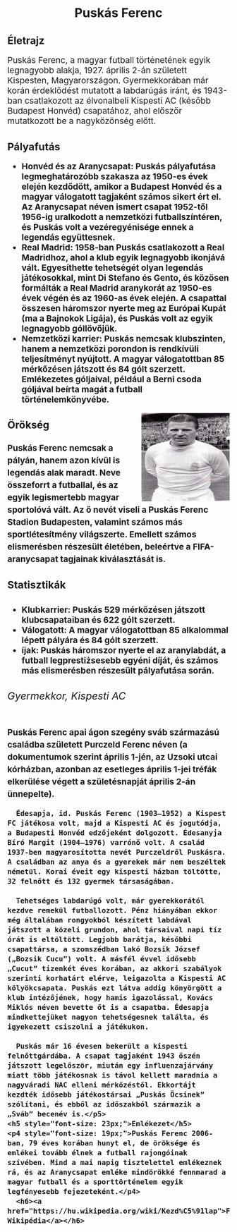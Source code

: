 <html lang="en">
<head>
    <meta charset="UTF-8">
    <meta http-equiv="X-UA-Compatible" content="IE=edge">
    <meta name="viewport" content="width=device-width, initial-scale=1.0">
    
</head>

<body>
  
    
  <h1 style="text-align: center;"> Puskás Ferenc</h1>
 <h2 style="font-size: 23px;">Életrajz</h2>
  <p1 style="font-size: 19px;">Puskás Ferenc, a magyar futball történetének egyik legnagyobb alakja, 1927. április 2-án született Kispesten, Magyarországon. Gyermekkorában már korán érdeklődést mutatott a labdarúgás iránt, és 1943-ban csatlakozott az élvonalbeli Kispesti AC (később Budapest Honvéd) csapatához, ahol először mutatkozott be a nagyközönség előtt.</p1>
  <h2 style="font-size: 23px;">Pályafutás
   <p2 style="font-size: 19px;">
    <ul>
    <li>Honvéd és az Aranycsapat: Puskás pályafutása legmeghatározóbb szakasza az 1950-es évek elején kezdődött, amikor a Budapest Honvéd és a magyar válogatott tagjaként számos sikert ért el. Az Aranycsapat néven ismert csapat 1952-től 1956-ig uralkodott a nemzetközi futballszíntéren, és Puskás volt a vezéregyénisége ennek a legendás együttesnek.</li>
    <li>Real Madrid: 1958-ban Puskás csatlakozott a Real Madridhoz, ahol a klub egyik legnagyobb ikonjává vált. Egyesíthette tehetségét olyan legendás játékosokkal, mint Di Stefano és Gento, és közösen formálták a Real Madrid aranykorát az 1950-es évek végén és az 1960-as évek elején. A csapattal összesen háromszor nyerte meg az Európai Kupát (ma a Bajnokok Ligája), és Puskás volt az egyik legnagyobb góllövőjük.</li>
    <li>Nemzetközi karrier: Puskás nemcsak klubszinten, hanem a nemzetközi porondon is rendkívüli teljesítményt nyújtott. A magyar válogatottban 85 mérkőzésen játszott és 84 gólt szerzett. Emlékezetes góljaival, például a Berni csoda góljával beírta magát a futball történelemkönyvébe.</li>
    </ul>
    <img src="puskas_ferenc.jpg" width="200" height="200"  style="float: right;" >
    <h3 style="font-size: 23px;">Örökség</h3>
    <p3 style="font-size: 19px;">Puskás Ferenc nemcsak a pályán, hanem azon kívül is legendás alak maradt. Neve összeforrt a futballal, és az egyik legismertebb magyar sportolóvá vált. Az ő nevét viseli a Puskás Ferenc Stadion Budapesten, valamint számos más sportlétesítmény világszerte. Emellett számos elismerésben részesült életében, beleértve a FIFA-aranycsapat tagjainak kiválasztását is.    </p3>
  <h4 style="font-size: 23px;">Statisztikák</h4>
<p4>
    <ul>
    <li>Klubkarrier: Puskás 529 mérkőzésen játszott klubcsapataiban és 622 gólt szerzett.</li>
    <li>Válogatott: A magyar válogatottban 85 alkalommal lépett pályára és 84 gólt szerzett.</li>
    <li>íjak: Puskás háromszor nyerte el az aranylabdát, a futball legprestiżsesebb egyéni díját, és számos más elismerésben részesült pályafutása során.</li>
    </ul>
    <h6 style="font-size: 23px;">Gyermekkor, Kispesti AC</h6>
    <p5>Puskás Ferenc apai ágon szegény sváb származású családba született Purczeld Ferenc néven (a dokumentumok szerint április 1-jén, az Uzsoki utcai kórházban, azonban az esetleges április 1-jei tréfák elkerülése végett a születésnapját április 2-án ünnepelte).

      Édesapja, id. Puskás Ferenc (1903–1952) a Kispest FC játékosa volt, majd a Kispesti AC és jogutódja, a Budapesti Honvéd edzőjeként dolgozott. Édesanyja Bíró Margit (1904–1976) varrónő volt. A család 1937-ben magyarosította nevét Purczeldről Puskásra. A családban az anya és a gyerekek már nem beszéltek németül. Korai éveit egy kispesti házban töltötte, 32 felnőtt és 132 gyermek társaságában.
      
      Tehetséges labdarúgó volt, már gyerekkorától kezdve remekül futballozott. Pénz hiányában ekkor még általában rongyokból készített labdával játszott a közeli grundon, ahol társaival napi tíz órát is eltöltött. Legjobb barátja, későbbi csapattársa, a szomszédban lakó Bozsik József („Bozsik Cucu”) volt. A másfél évvel idősebb „Cucut” tizenkét éves korában, az akkori szabályok szerinti korhatárt elérve, leigazolta a Kispesti AC kölyökcsapata. Puskás ezt látva addig könyörgött a klub intézőjének, hogy hamis igazolással, Kovács Miklós néven bevette őt is a csapatba. Édesapja mindkettejüket nagyon tehetségesnek találta, és igyekezett csiszolni a játékukon.
      
      Puskás már 16 évesen bekerült a kispesti felnőttgárdába. A csapat tagjaként 1943 őszén játszott legelőször, miután egy influenzajárvány miatt több játékosnak is távol kellett maradnia a nagyváradi NAC elleni mérkőzéstől. Ekkortájt kezdték idősebb játékostársai „Puskás Öcsinek” szólítani, és ebből az időszakból származik a „Sváb” becenév is.</p5>
    <h5 style="font-size: 23px;">Emlékezet</h5>
    <p4 style="font-size: 19px;">Puskás Ferenc 2006-ban, 79 éves korában hunyt el, de öröksége és emlékei tovább élnek a futball rajongóinak szívében. Mind a mai napig tisztelettel emlékeznek rá, és az Aranycsapat emléke mindörökké fennmarad a magyar futball és a sporttörténelem egyik legfényesebb fejezeteként.</p4>
      <h6><a href="https://hu.wikipedia.org/wiki/Kezd%C5%91lap">Forrás: Wikipédia</a></h6>

